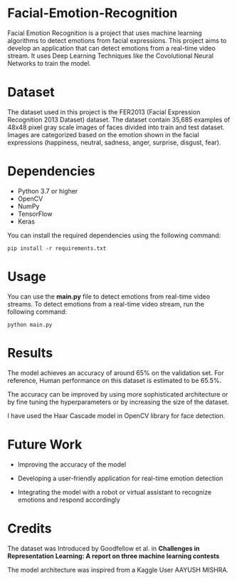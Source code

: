 # Facial-Emotion-Recognition

Facial Emotion Recognition is a project that uses machine learning algorithms to detect emotions from facial expressions. This project aims to develop an application that can detect emotions from a real-time video stream. It uses Deep Learning Techniques like the Covolutional Neural Networks to train the model.

# Dataset
The dataset used in this project is the FER2013 (Facial Expression Recognition 2013 Dataset) dataset. The dataset contain 35,685 examples of 48x48 pixel gray scale images of faces divided into train and test dataset. Images are categorized based on the emotion shown in the facial expressions (happiness, neutral, sadness, anger, surprise, disgust, fear).

# Dependencies
- Python 3.7 or higher
- OpenCV
- NumPy
- TensorFlow
- Keras

You can install the required dependencies using the following command:

`pip install -r requirements.txt`

# Usage
You can use the **main.py** file to detect emotions from real-time video streams. To detect emotions from a real-time video stream, run the following command:

`python main.py`

# Results
The model achieves an accuracy of around 65% on the validation set. For reference, Human performance on this dataset is estimated to be 65.5%.

The accuracy can be improved by using more sophisticated architecture or by fine tuning the hyperparameters or by increasing the size of the dataset. 

I have used the Haar Cascade model in OpenCV library for face detection.

# Future Work
- Improving the accuracy of the model

- Developing a user-friendly application for real-time emotion detection

- Integrating the model with a robot or virtual assistant to recognize emotions and respond accordingly

# Credits
The dataset was Introduced by Goodfellow et al. in **Challenges in Representation Learning: A report on three machine learning contests**

The model architecture was inspired from a Kaggle User AAYUSH MISHRA.

